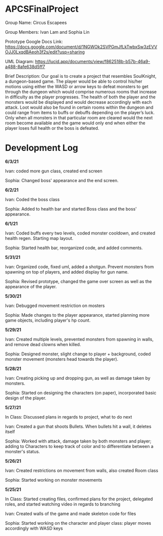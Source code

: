 # APCSFinalProject

Group Name: Circus Escapees

Group Members: Ivan Lam and Sophia Lin

Prototype Google Docs Link: https://docs.google.com/document/d/1NGWOk2SVPGmJfLkTwbxSw3zEVVOJJ0LxqdBAeoh3f2s/edit?usp=sharing

UML Diagram: https://lucid.app/documents/view/f862518b-b57b-46a9-a488-8afe638d5ff7

Brief Description:
Our goal is to create a project that resembles SoulKnight, a dungeon-based game. The player would be able to control his/her motions using either the WASD or arrow keys to defeat monsters to get through the dungeon which would comprise numerous rooms that increase in difficulty as the player progresses. The health of both the player and the monsters would be displayed and would decrease accordingly with each attack. Loot would also be found in certain rooms within the dungeon and could range from items to buffs or debuffs depending on the player’s luck. Only when all monsters in that particular room are cleared would the next room become available and the game would only end when either the player loses full health or the boss is defeated. 


# Development Log

**6/3/21**

Ivan: coded more gun class, created end screen 

Sophia: Changed boss' appearance and the end screen.

**6/2/21**

Ivan: Coded the boss class

Sophia: Added to health bar and started Boss class and the boss' appearance.

**6/1/21**

Ivan: Coded buffs every two levels, coded monster cooldown, and created health regen. Starting map layout.

Sophia: Started health bar, reorganized code, and added comments.

**5/31/21**

Ivan: Organized code, fixed uml, added a shotgun. Prevent monsters from spawning on top of players, and added display for gun name.

Sophia: Revised prototype, changed the game over screen as well as the appearance of the player.

**5/30/21**

Ivan: Debugged movement restriction on mosters

Sophia: Made changes to the player appearance, started planning more game objects, including player's hp count.

**5/29/21** 

Ivan: Created multiple levels, prevented monsters from spawning in walls, and remove dead clowns when killed.

Sophia: Designed monster, slight change to player + background, coded monster movement (monsters head towards the player).

**5/28/21**

Ivan: Creating picking up and dropping gun, as well as damage taken by monsters.

Sophia: Started on designing the characters (on paper), incorporated basic design of the player.

**5/27/21**

In Class: Discussed plans in regards to project, what to do next

Ivan: Created a gun that shoots Bullets. When bullets hit a wall, it deletes itself

Sophia: Worked with attack, damage taken by both monsters and player; adding to Characters to keep track of color and to differentiate between a monster's status.

**5/26/21**

Ivan: Created restrictions on movement from walls, also created Room class

Sophia: Started working on monster movements

**5/25/21**

In Class: Started creating files, confirmed plans for the project, delegated roles, and started watching video in regards to branching

Ivan: Created walls of the game and made skeleton code for files

Sophia: Started working on the character and player class: player moves accordingly with WASD keys



